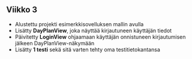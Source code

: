 ## Viikko 3

- Alustettu projekti esimerkkisovelluksen mallin avulla
- Lisätty **DayPlanView**, joka näyttää kirjautuneen käyttäjän tiedot
- Päivitetty **LoginView** ohjaamaan käyttäjän onnistuneen kirjautumisen jälkeen DayPlanView-näkymään
- Lisätty **1 testi** sekä sitä varten tehty oma testitietokantansa

